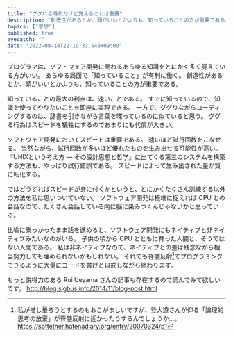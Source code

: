```yaml
---
title: "ググれる時代だけど覚えることは重要"
description: "創造性があるとか、頭がいいとかよりも、知っていることの方が重要である。"
topics: ["思想"]
published: true
eyecatch: ""
date: "2022-08-14T22:10:33.548+09:00"
---
```


プログラマは、ソフトウェア開発に関わるあらゆる知識をとにかく多く覚えている方がいい。
あらゆる局面で「知っていること」が有利に働く。
創造性があるとか、頭がいいとかよりも、知っていることの方が重要である。

知っていることの最大の利点は、速いことである。
すでに知っているので、知識を使ってやりたいことを即座に実現できる。
一方で、ググりながらコーディングするのは、辞書を引きながら言葉を喋っているのに似ていると思う。
ググる行為はスピードを犠牲にするのであまりにも代償が大きい。

ソフトウェア開発においてスピードは重要である。
速いほど試行回数をこなせる。
当然ながら、試行回数が多いほど優れたものを生み出せる可能性が高い。
『UNIXという考え方 ― その設計思想と哲学』に出てくる第三のシステムを構築する方法も、やっぱり試行錯誤である。
スピードによって生み出された量が質に転化する。

ではどうすればスピードが身に付くかというと、とにかくたくさん訓練する以外の方法を私は思いついていない。
ソフトウェア開発は極端に捉えれば CPU との会話なので、たくさん会話している内に脳に染みつくんじゃないかと思っている。

比喩に乗っかったまま話を進めると、ソフトウェア開発にもネイティブと非ネイティブみたいなのがいる。
子供の頃から CPU とともに育った人間と、そうではない人間である。
私は非ネイティブなので、ネイティブとの差は残念ながら相当努力しても埋められないかもしれない。
それでも脊髄反射[^1]でプログラミングできるように大量にコードを書けと自戒しながら終わります。

もっと説得力のある Rui Ueyama さんの記事も存在するので読んでみて欲しいです。
http://blog.sigbus.info/2014/11/blog-post.html

[^1]: 私が推し量ろうとするのもおこがましいですが、登大遊さんが仰る「論理的思考の放棄」が脊髄反射に近かったりするんでしょうか...。https://softether.hatenadiary.org/entry/20070324/p1
